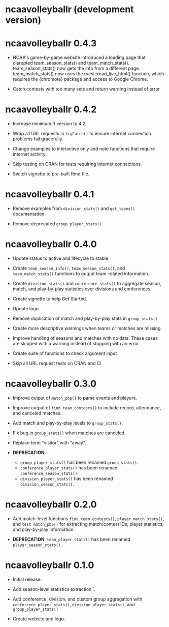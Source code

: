 # ncaavolleyballr (development version)

# ncaavolleyballr 0.4.3

* NCAA's game-by-game website introduced a loading page that disrupted team_season_stats() and team_match_stats(). team_season_stats() now gets the info from a different page. team_match_stats() now uses the rvest::read_live_html() function, which requires the {chromote} package and access to Google Chrome.

* Catch contests with too many sets and return warning instead of error

# ncaavolleyballr 0.4.2

* Increase minimum R version to 4.2

* Wrap all URL requests in `tryCatch()` to ensure internet connection problems fail gracefully.

* Change examples to interactive only and note functions that require internet activity.

* Skip testing on CRAN for tests requiring internet connections.

* Switch vignette to pre-built Rmd file.


# ncaavolleyballr 0.4.1

* Remove examples from `division_stats()` and `get_teams()` documentation.

* Remove deprecated `group_player_stats()`.


# ncaavolleyballr 0.4.0

* Update status to active and lifecycle to stable.

* Create `team_season_info()`, `team_season_stats()`, and `team_match_stats()` functions to output team-related information.

* Create `division_stats()` and `conference_stats()` to aggregate season, match, and play-by-play statistics over divisions and conferences.

* Create vignette to help Get Started.

* Update logo.

* Remove duplication of match and play-by-play stats in `group_stats()`.

* Create more descriptive warnings when teams or matches are missing.

* Improve handling of seasons and matches with no data. These cases are skipped with a warning instead of stopping with an error.

* Create suite of functions to check argument input

* Skip all URL request tests on CRAN and CI


# ncaavolleyballr 0.3.0

* Improve output of `match_pbp()` to parse events and players.

* Improve output of `find_team_contests()` to include record, attendance, and canceled matches.

* Add match and play-by-play levels to `group_stats()`.

* Fix bug in `group_stats()` when matches are canceled.

* Replace term "visitor" with "away".

* **DEPRECATION**: 
  - `group_player_stats()` has been renamed `group_stats()`.
  - `conference_player_stats()` has been renamed `conference_season_stats()`.
  - `division_player_stats()` has been renamed `division_season_stats()`.
  

# ncaavolleyballr 0.2.0

* Add match-level functions `find_team_contests()`, `player_match_stats()`, and `test match_pbp()` for extracting match/contest IDs, player statistics, and play-by-play information.

* **DEPRECATION**: `team_player_stats()` has been renamed `player_season_stats()`.


# ncaavolleyballr 0.1.0

* Initial release.

* Add season-level statistics extraction `.

* Add conference, division, and custom group aggregation with `conference_player_stats()`, `division_player_stats()`, and `group_player_stats()`

* Create website and logo.
